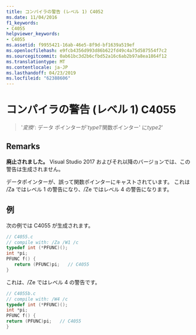 ```yaml
---
title: コンパイラの警告 (レベル 1) C4052
ms.date: 11/04/2016
f1_keywords:
- C4055
helpviewer_keywords:
- C4055
ms.assetid: f9955421-16ab-46e5-8f9d-bf1639a519ef
ms.openlocfilehash: e9fcb4356d993d86b622fd49c4a75d587554f7c2
ms.sourcegitcommit: 0ab61bc3d2b6cfbd52a16c6ab2b97a8ea1864f12
ms.translationtype: MT
ms.contentlocale: ja-JP
ms.lasthandoff: 04/23/2019
ms.locfileid: "62388606"
---
```

# <a name="compiler-warning-level-1-c4055"></a>コンパイラの警告 (レベル 1) C4055

> '*変換*': データ ポインターが'*type1*'関数ポインター' に*type2*'

## <a name="remarks"></a>Remarks

**廃止されました。** Visual Studio 2017 およびそれ以降のバージョンでは、この警告は生成されません。

データポインターが、誤って関数ポインターにキャストされています。 これは /Za ではレベル 1 の警告になり、/Ze ではレベル 4 の警告になります。

## <a name="example"></a>例

次の例では C4055 が生成されます。

```C
// C4055.c
// compile with: /Za /W1 /c
typedef int (*PFUNC)();
int *pi;
PFUNC f() {
   return (PFUNC)pi;   // C4055
}
```

これは、/Ze ではレベル 4 の警告です。

```C
// C4055b.c
// compile with: /W4 /c
typedef int (*PFUNC)();
int *pi;
PFUNC f() {
return (PFUNC)pi;   // C4055
}
```

